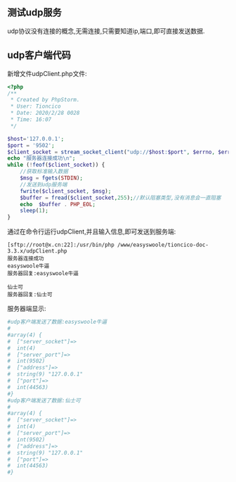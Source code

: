 ## 测试udp服务
udp协议没有连接的概念,无需连接,只需要知道ip,端口,即可直接发送数据.

## udp客户端代码
新增文件udpClient.php文件:  
```php
<?php
/**
 * Created by PhpStorm.
 * User: Tioncico
 * Date: 2020/2/28 0028
 * Time: 16:07
 */

$host='127.0.0.1';
$port = '9502';
$client_socket = stream_socket_client("udp://$host:$port", $errno, $errstr, 30);
echo "服务器连接成功\n";
while (!feof($client_socket)) {
    //获取标准输入数据
    $msg = fgets(STDIN);
    //发送到udp服务端
    fwrite($client_socket, $msg);
    $buffer = fread($client_socket,255);//默认阻塞类型,没有消息会一直阻塞
    echo  $buffer . PHP_EOL;
    sleep(1);
}
```

通过在命令行运行udpClient,并且输入信息,即可发送到服务端:  
```text
[sftp://root@x.cn:22]:/usr/bin/php /www/easyswoole/tioncico-doc-3.3.x/udpClient.php
服务器连接成功
easyswoole牛逼
服务器回复:easyswoole牛逼

仙士可
服务器回复:仙士可

```

服务器端显示:
```bash
#udp客户端发送了数据:easyswoole牛逼
#
#array(4) {
#  ["server_socket"]=>
#  int(4)
#  ["server_port"]=>
#  int(9502)
#  ["address"]=>
#  string(9) "127.0.0.1"
#  ["port"]=>
#  int(44563)
#}
#udp客户端发送了数据:仙士可
#
#array(4) {
#  ["server_socket"]=>
#  int(4)
#  ["server_port"]=>
#  int(9502)
#  ["address"]=>
#  string(9) "127.0.0.1"
#  ["port"]=>
#  int(44563)
#}
```
